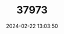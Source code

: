 ---
title: "37973"
category: "Tachigali denudata"
draft: false
date: 2024-02-22 13:03:50
languages:
  Portuguese: ["Angá", "Caingá", "Caixêta-amarela", "Ingá-amarelo", "Passariúva", "Passuaré", "Ingá-ferro"]
---